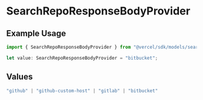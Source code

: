 # SearchRepoResponseBodyProvider

## Example Usage

```typescript
import { SearchRepoResponseBodyProvider } from "@vercel/sdk/models/searchrepoop.js";

let value: SearchRepoResponseBodyProvider = "bitbucket";
```

## Values

```typescript
"github" | "github-custom-host" | "gitlab" | "bitbucket"
```
